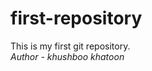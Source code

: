 # first-repository
<bold>This is my first git repository.</bold>
<br>
<i>Author - khushboo khatoon</i>
